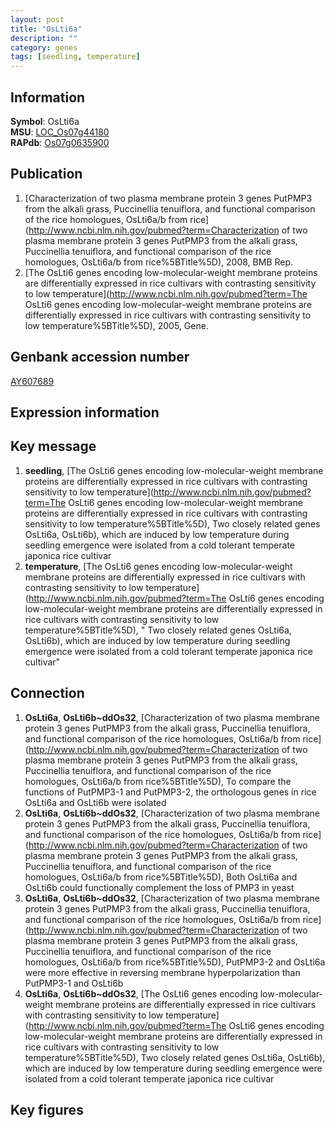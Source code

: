 ```yaml
---
layout: post
title: "OsLti6a"
description: ""
category: genes
tags: [seedling, temperature]
---
```


## Information
__Symbol__: OsLti6a  
__MSU__: [LOC_Os07g44180](http://rice.plantbiology.msu.edu/cgi-bin/ORF_infopage.cgi?orf=LOC_Os07g44180)  
__RAPdb__: [Os07g0635900](http://rapdb.dna.affrc.go.jp/viewer/gbrowse_details/irgsp1?name=Os07g0635900)  

## Publication
1. [Characterization of two plasma membrane protein 3 genes PutPMP3 from the alkali grass, Puccinellia tenuiflora, and functional comparison of the rice homologues, OsLti6a/b from rice](http://www.ncbi.nlm.nih.gov/pubmed?term=Characterization of two plasma membrane protein 3 genes PutPMP3 from the alkali grass, Puccinellia tenuiflora, and functional comparison of the rice homologues, OsLti6a/b from rice%5BTitle%5D), 2008, BMB Rep.
2. [The OsLti6 genes encoding low-molecular-weight membrane proteins are differentially expressed in rice cultivars with contrasting sensitivity to low temperature](http://www.ncbi.nlm.nih.gov/pubmed?term=The OsLti6 genes encoding low-molecular-weight membrane proteins are differentially expressed in rice cultivars with contrasting sensitivity to low temperature%5BTitle%5D), 2005, Gene.

## Genbank accession number
[AY607689](http://www.ncbi.nlm.nih.gov/nuccore/AY607689)  

## Expression information

## Key message
1. __seedling__, [The OsLti6 genes encoding low-molecular-weight membrane proteins are differentially expressed in rice cultivars with contrasting sensitivity to low temperature](http://www.ncbi.nlm.nih.gov/pubmed?term=The OsLti6 genes encoding low-molecular-weight membrane proteins are differentially expressed in rice cultivars with contrasting sensitivity to low temperature%5BTitle%5D),  Two closely related genes OsLti6a, OsLti6b), which are induced by low temperature during seedling emergence were isolated from a cold tolerant temperate japonica rice cultivar
2. __temperature__, [The OsLti6 genes encoding low-molecular-weight membrane proteins are differentially expressed in rice cultivars with contrasting sensitivity to low temperature](http://www.ncbi.nlm.nih.gov/pubmed?term=The OsLti6 genes encoding low-molecular-weight membrane proteins are differentially expressed in rice cultivars with contrasting sensitivity to low temperature%5BTitle%5D), " Two closely related genes OsLti6a, OsLti6b), which are induced by low temperature during seedling emergence were isolated from a cold tolerant temperate japonica rice cultivar"

## Connection
1. __OsLti6a__, __OsLti6b~ddOs32__, [Characterization of two plasma membrane protein 3 genes PutPMP3 from the alkali grass, Puccinellia tenuiflora, and functional comparison of the rice homologues, OsLti6a/b from rice](http://www.ncbi.nlm.nih.gov/pubmed?term=Characterization of two plasma membrane protein 3 genes PutPMP3 from the alkali grass, Puccinellia tenuiflora, and functional comparison of the rice homologues, OsLti6a/b from rice%5BTitle%5D),  To compare the functions of PutPMP3-1 and PutPMP3-2, the orthologous genes in rice OsLti6a and OsLti6b were isolated
2. __OsLti6a__, __OsLti6b~ddOs32__, [Characterization of two plasma membrane protein 3 genes PutPMP3 from the alkali grass, Puccinellia tenuiflora, and functional comparison of the rice homologues, OsLti6a/b from rice](http://www.ncbi.nlm.nih.gov/pubmed?term=Characterization of two plasma membrane protein 3 genes PutPMP3 from the alkali grass, Puccinellia tenuiflora, and functional comparison of the rice homologues, OsLti6a/b from rice%5BTitle%5D),  Both OsLti6a and OsLti6b could functionally complement the loss of PMP3 in yeast
3. __OsLti6a__, __OsLti6b~ddOs32__, [Characterization of two plasma membrane protein 3 genes PutPMP3 from the alkali grass, Puccinellia tenuiflora, and functional comparison of the rice homologues, OsLti6a/b from rice](http://www.ncbi.nlm.nih.gov/pubmed?term=Characterization of two plasma membrane protein 3 genes PutPMP3 from the alkali grass, Puccinellia tenuiflora, and functional comparison of the rice homologues, OsLti6a/b from rice%5BTitle%5D),  PutPMP3-2 and OsLti6a were more effective in reversing membrane hyperpolarization than PutPMP3-1 and OsLti6b
4. __OsLti6a__, __OsLti6b~ddOs32__, [The OsLti6 genes encoding low-molecular-weight membrane proteins are differentially expressed in rice cultivars with contrasting sensitivity to low temperature](http://www.ncbi.nlm.nih.gov/pubmed?term=The OsLti6 genes encoding low-molecular-weight membrane proteins are differentially expressed in rice cultivars with contrasting sensitivity to low temperature%5BTitle%5D),  Two closely related genes OsLti6a, OsLti6b), which are induced by low temperature during seedling emergence were isolated from a cold tolerant temperate japonica rice cultivar

## Key figures


